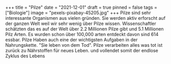 +++
title = "Pilze"
date = "2021-12-01"
draft = true
pinned = false
tags = ["Biologie"]
image = "pexels-pixabay-45205.jpg"
+++
Pilze sind sehr interessante Organismen aus vielen gründen. Sie werden aktiv erforscht auf der ganzen Welt weil wir sehr wenig über Pilze wissen. Wissenschaftler schätzten das es auf der Welt über 2.2 Millionen Pilze gibt und 5.1 Millionen Pilz Arten. Es wurden schon über 100,000 arten entdeckt davon sind 614 essbar. Pilze Haben auch eine der wichtigsten Aufgaben in der Nahrungskette. "Sie leben von dem Tod". Pilze verarbeiten alles was tot ist zurück zu Nährstoffen für neues Leben. und vollendet somit der endlose Zyklus des Lebens